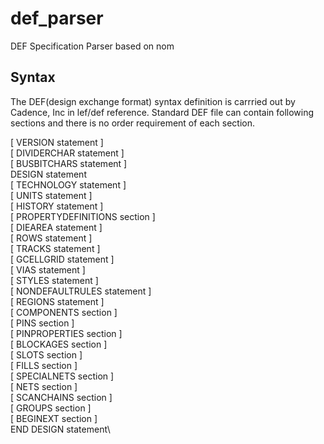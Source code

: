 # def_parser
DEF Specification Parser based on nom

## Syntax
The DEF(design exchange format) syntax definition is carrried out by Cadence, Inc in lef/def reference. Standard DEF file can contain following sections and there is no order requirement of each section.

[ VERSION statement ]\
[ DIVIDERCHAR statement ]\
[ BUSBITCHARS statement ]\
DESIGN statement\
[ TECHNOLOGY statement ]\
[ UNITS statement ]\
[ HISTORY statement ]\
[ PROPERTYDEFINITIONS section ]\
[ DIEAREA statement ]\
[ ROWS statement ]\
[ TRACKS statement ]\
[ GCELLGRID statement ]\
[ VIAS statement ]\
[ STYLES statement ]\
[ NONDEFAULTRULES statement ]\
[ REGIONS statement ]\
[ COMPONENTS section ]\
[ PINS section ]\
[ PINPROPERTIES section ]\
[ BLOCKAGES section ]\
[ SLOTS section ]\
[ FILLS section ]\
[ SPECIALNETS section ]\
[ NETS section ]\
[ SCANCHAINS section ]\
[ GROUPS section ]\
[ BEGINEXT section ]\
END DESIGN statement\


